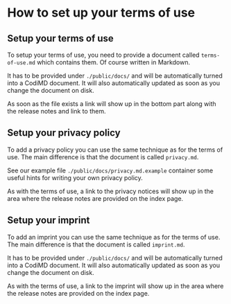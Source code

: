 # How to set up your terms of use

## Setup your terms of use

To setup your terms of use, you need to provide a document called `terms-of-use.md` which contains them. Of course written in Markdown.

It has to be provided under `./public/docs/` and will be automatically turned into a CodiMD document. It will also automatically updated as soon as you change the document on disk.

As soon as the file exists a link will show up in the bottom part along with the release notes and link to them.

## Setup your privacy policy

To add a privacy policy you can use the same technique as for the terms of use. The main difference is that the document is called `privacy.md`.

See our example file `./public/docs/privacy.md.example` container some useful hints for writing your own privacy policy.

As with the terms of use, a link to the privacy notices will show up in the area where the release notes are provided on the index page.

## Setup your imprint

To add an imprint you can use the same technique as for the terms of use. The main difference is that the document is called `imprint.md`.

It has to be provided under `./public/docs/` and will be automatically turned into a CodiMD document. It will also automatically updated as soon as you change the document on disk.

As with the terms of use, a link to the imprint will show up in the area where the release notes are provided on the index page.
